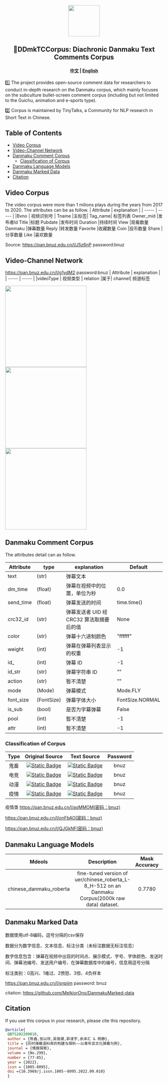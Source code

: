 <div align="center"><img src="https://avatars.githubusercontent.com/u/128916285?s=400&u=8ea76106ce0018439d6d6414b26aea62680712d6&v=4" height="100px"/></div>

<h2 align="center"> 📕DDmkTCCorpus: Diachronic Danmaku Text Comments Corpus</h2>

<h4 align="center">
    <a href="https://github.com/DBsCCorpus">中文</a> |
    <a href="https://github.com/DBsCCorpus">English</a>
</h4>

1️⃣ The project provides open-source comment data for researchers to conduct in-depth research on the Danmaku corpus, which mainly focuses on the subculture bullet-screen comment corpus (including but not limited to the Guichu, animation and e-sports type).  

2️⃣ Corpus is maintained by TinyTalks, a Community for NLP research in Short Text in Chinese. 
## Table of Contents
- [Video Corpus](#video-corpus)
- [Video-Channel Network](#video-channel-network)
- [Danmaku Comment Corpus](#danmaku-comment-corpus)
    - [Classification of Corpus](#classification-of-corpus)
- [Danmaku Language Models](#danmaku-language-models)
- [Danmaku Marked Data](#danmaku-marked-data)
- [Citation](#citation)


## Video Corpus
The video corpus were more than 1 milions plays during the years from 2017 to 2020. The attributes can be as follow.
| Attribute | explanation |
| ----- | ----- |
|Bvno	| 视频识别号 |
Tname	|主标签|
Tag_name|	标签列表
Owner_mid	|发布者Id
Title	|标题
Pubdate	|发布时间
Duration	|持续时间
View	|观看数量
Danmaku	|弹幕数量
Reply	|转发数量
Favorite	|收藏数量
Coin	|投币数量
Share	|分享数量
Like	|喜欢数量

Source: https://pan.bnuz.edu.cn/l/J5z6nP password:bnuz


## Video-Channel Network
https://pan.bnuz.edu.cn/l/g1ydM2 password:bnuz
| Attribute | explanation |
| ----- | ----- |
|videoType	| 视频类型 |
relation	|属于|
channel|	频道标签

<img src="https://github.com/Chen-X666/bullet-screenCorpus/blob/main/%E5%9B%BE1%20%E7%94%B5%E7%AB%9E%E7%B1%BB%E5%9E%8B%E9%A2%91%E9%81%93%E5%85%B3%E7%B3%BB%E7%BD%91%E5%9B%BE.png" width="260px"><img src="https://github.com/Chen-X666/bullet-screenCorpus/blob/main/%E5%9B%BE10%20%E9%AC%BC%E7%95%9C%E7%B1%BB%E5%9E%8B%E9%A2%91%E9%81%93%E5%85%B3%E7%B3%BB%E7%BD%91%E5%9B%BE.png" width="260px"><img src="https://github.com/Chen-X666/bullet-screenCorpus/blob/main/%E5%9B%BE11%20%E5%8A%A8%E6%BC%AB%E7%B1%BB%E5%9E%8B%E9%A2%91%E9%81%93%E5%85%B3%E7%B3%BB%E7%BD%91%E5%9B%BE.png" width="260px">

## Danmaku Comment Corpus
The attributes detail can as follow.

| Attribute | type | explanation | Default |
| ----- | ----- |  ----- |  ----- |
text  | (str) | 弹幕文本
dm_time   | (float)  | 弹幕在视频中的位置，单位为秒 | 0.0
send_time |(float)   | 弹幕发送的时间 | time.time()
crc32_id  |(str)     | 弹幕发送者 UID 经 CRC32 算法取摘要后的值 | None
color     |(str)     | 弹幕十六进制颜色 | "ffffff"
weight    |(int)     | 弹幕在弹幕列表显示的权重  | -1
id_       |(int)     | 弹幕 ID | -1
id_str    |(str)     | 弹幕字符串 ID  | ""
action    |(str)     | 暂不清楚 | ""
mode      |(Mode)    | 弹幕模式  | Mode.FLY
font_size |(FontSize)| 弹幕字体大小  | FontSize.NORMAL
is_sub    |(bool)    | 是否为字幕弹幕  | False
pool      |(int)     | 暂不清楚 | -1
attr      |(int)     |暂不清楚 | -1
### Classification of Corpus 

| Type | Original Source | Text Source | Password |
|:----:|:---------------:|:-----------:|:----:|
| 鬼畜 | [![Static Badge](https://img.shields.io/badge/dataset-blue)](https://pan.bnuz.edu.cn/l/pn3Yj5) | [![Static Badge](https://img.shields.io/badge/dataset-blue)](https://pan.bnuz.edu.cn/l/r1Kkfd) |   bnuz  |
| 电竞 | [![Static Badge](https://img.shields.io/badge/dataset-blue)](https://pan.bnuz.edu.cn/l/I510mH) | [![Static Badge](https://img.shields.io/badge/dataset-blue)](https://pan.bnuz.edu.cn/l/r1Kkfd) |   bnuz  |
| 动漫 | [![Static Badge](https://img.shields.io/badge/dataset-blue)](https://pan.bnuz.edu.cn/l/toTTtQ) | [![Static Badge](https://img.shields.io/badge/dataset-blue)](https://pan.bnuz.edu.cn/l/r1Kkfd) |   bnuz  |
| 疫情 | [![Static Badge](https://img.shields.io/badge/dataset-blue)](https://pan.bnuz.edu.cn/l/toTTtQ) | [![Static Badge](https://img.shields.io/badge/dataset-blue)](https://pan.bnuz.edu.cn/l/r1Kkfd) |   bnuz  |


疫情类
https://pan.bnuz.edu.cn/l/aoMMOM(密码：bnuz)

https://pan.bnuz.edu.cn/l/onFbAO(密码：bnuz)

https://pan.bnuz.edu.cn/l/QJGkNF(密码：bnuz)


## Danmaku Language Models

| Mdeols | Description | Mask Accuracy | Link |
|:-----:|:-------------:|:-----:|:-----:|
| chinese_danmaku_roberta | fine-tuned version of uer/chinese_roberta_L-8_H-512 on an Danmaku Corpus(2000k raw data) dataset. | 0.7780 | [![Static Badge](https://img.shields.io/badge/huggingface-yellow)](https://huggingface.co/WUJUNCHAO/chinese_danmaku_roberta)     |


## Danmaku Marked Data
数据使用utf-8编码，逗号分隔的csv保存

数据分为数字信息、文本信息、标注分类（未标注数据无标注信息）

数字信息包含：弹幕在视频中出现的时间点、展示模式、字号、字体颜色、发送时间、弹幕池编号、发送用户编号、在弹幕数据库中的编号，信息用逗号分隔

标注类别：0高兴、1难过、2愤怒、3惊、4负样本

https://pan.bnuz.edu.cn/l/snpijm password: bnuz

citation: https://github.com/MelkiorOno/DanmakuMarked-data

## Citation

If you use this corpus in your research, please cite this repository.

```bibtex
@article{
 QBTS202209010,
 author = {陈鑫,张以欣,吴俊潮,郭凌宇,余泽汇 & 杨静},
 title = {历时弹幕语料库的构建与探析——以青年亚文化弹幕为例},
 journal = {情报探索},
 volume = {No.299},
 number = {77-85},
 year = {2022},
 issn = {1005-8095},
 doi ={10.3969/j.issn.1005－8095.2022.09.010}
 }
```
